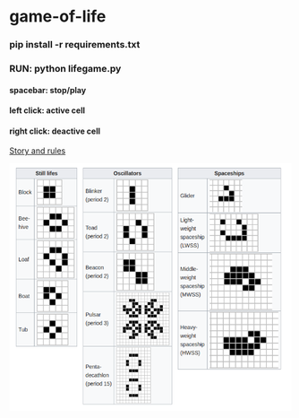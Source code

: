 # game-of-life

### pip install -r requirements.txt

### RUN: python lifegame.py

#### spacebar: stop/play
#### left click: active cell
#### right click: deactive cell

[Story and rules](https://en.wikipedia.org/wiki/Conway%27s_Game_of_Life)

![Patterns](https://raw.githubusercontent.com/kevinvarela/game-of-life/master/patterns.png "Patterns")
